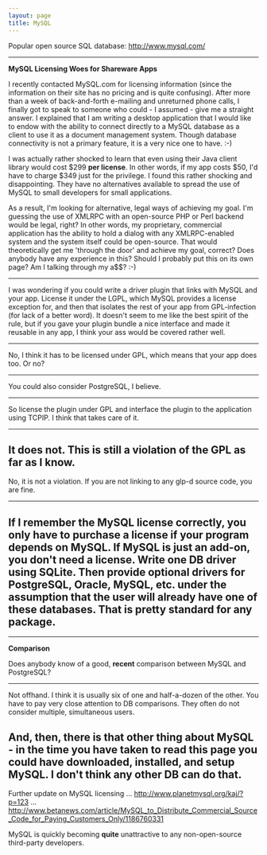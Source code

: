 ```yaml
---
layout: page
title: MySQL
---
```


Popular open source SQL database: http://www.mysql.com/

----

**MySQL Licensing Woes for Shareware Apps**

I recently contacted MySQL.com for licensing information (since the information on their site has no pricing and is quite confusing). After more than a week of back-and-forth e-mailing and unreturned phone calls, I finally got to speak to someone who could - I assumed - give me a straight answer. I explained that I am writing a desktop application that I would like to endow with the ability to connect directly to a MySQL database as a client to use it as a document management system. Though database connectivity is not a primary feature, it is a very nice one to have. :-)

I was actually rather shocked to learn that even using their Java client library would cost $299 **per license**. In other words, if my app costs $50, I'd have to charge $349 just for the privilege. I found this rather shocking and disappointing. They have no alternatives available to spread the use of MySQL to small developers for small applications.

As a result, I'm looking for alternative, legal ways of achieving my goal. I'm guessing the use of XMLRPC with an open-source PHP or Perl backend would be legal, right? In other words, my proprietary, commercial application has the ability to hold a dialog with any XMLRPC-enabled system and the system itself could be open-source. That would theoretically get me 'through the door' and achieve my goal, correct? Does anybody have any experience in this? Should I probably put this on its own page? Am I talking through my a$$? :-)

----
I was wondering if you could write a driver plugin that links with MySQL and your app.  License it under the LGPL, which MySQL provides a license exception for, and then that isolates the rest of your app from GPL-infection (for lack of a better word).  It doesn't seem to me like the best spirit of the rule, but if you gave your plugin bundle a nice interface and made it reusable in any app, I think your ass would be covered rather well.

----
No, I think it has to be licensed under GPL, which means that your app does too. Or no?

----
You could also consider PostgreSQL, I believe.

----
So license the plugin under GPL and interface the plugin to the application using TCPIP.
I think that takes care of it.

----
It does not. This is still a violation of the GPL as far as I know.
   ----
   No, it is not a violation. If you are not linking to any glp-d source code, you are fine.

----
If I remember the MySQL license correctly, you only have to purchase a license if your program depends on MySQL. If MySQL is just an add-on, you don't need a license. 
Write one DB driver using SQLite. Then provide optional drivers for PostgreSQL, Oracle, MySQL, etc. under the assumption that the user will already have one of these databases. That is pretty standard for any package.
----

----

**Comparison**

Does anybody know of a good, **recent** comparison between MySQL and PostgreSQL?

----
Not offhand. I think it is usually six of one and half-a-dozen of the other. You have to pay very close attention to DB comparisons. They often do not consider multiple, simultaneous users.

And, then, there is that other thing about MySQL - in the time you have taken to read this page you could have downloaded, installed, and setup MySQL. I don't think any other DB can do that.
----

Further update on MySQL licensing ... http://www.planetmysql.org/kaj/?p=123 ... http://www.betanews.com/article/MySQL_to_Distribute_Commercial_Source_Code_for_Paying_Customers_Only/1186760331

MySQL is quickly becoming **quite** unattractive to any non-open-source third-party developers.

